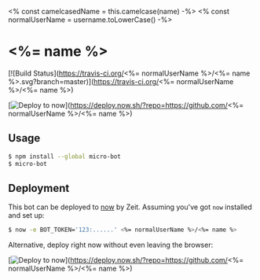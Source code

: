 <% const camelcasedName = this.camelcase(name) -%>
<% const normalUserName = username.toLowerCase() -%>
# <%= name %>

[![Build Status](https://travis-ci.org/<%= normalUserName %>/<%= name %>.svg?branch=master)](https://travis-ci.org/<%= normalUserName %>/<%= name %>)

[![Deploy to now](https://deploy.now.sh/static/button.svg)](https://deploy.now.sh/?repo=https://github.com/<%= normalUserName %>/<%= name %>)

## Usage

```sh
$ npm install --global micro-bot
$ micro-bot
```

## Deployment

This bot can be deployed to [now](https://zeit.co/now) by Zeit.
Assuming you've got `now` installed and set up:

```sh
$ now -e BOT_TOKEN='123:......' <%= normalUserName %>/<%= name %>
```

Alternative, deploy right now without even leaving the browser:

[![Deploy to now](https://deploy.now.sh/static/button.svg)](https://deploy.now.sh/?repo=https://github.com/<%= normalUserName %>/<%= name %>)
